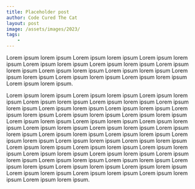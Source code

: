 ```yaml
---
title: Placeholder post
author: Code Cured The Cat
layout: post
image: /assets/images/2023/
tags:
    - 
---
```


Lorem ipsum lorem ipsum Lorem ipsum lorem ipsum Lorem ipsum lorem ipsum Lorem ipsum lorem ipsum Lorem ipsum lorem ipsum Lorem ipsum lorem ipsum Lorem ipsum lorem ipsum Lorem ipsum lorem ipsum Lorem ipsum lorem ipsum Lorem ipsum lorem ipsum Lorem ipsum lorem ipsum Lorem ipsum lorem ipsum.

Lorem ipsum lorem ipsum Lorem ipsum lorem ipsum Lorem ipsum lorem ipsum Lorem ipsum lorem ipsum Lorem ipsum lorem ipsum Lorem ipsum lorem ipsum Lorem ipsum lorem ipsum Lorem ipsum lorem ipsum Lorem ipsum lorem ipsum Lorem ipsum lorem ipsum Lorem ipsum lorem ipsum Lorem ipsum lorem ipsum Lorem ipsum lorem ipsum Lorem ipsum lorem ipsum Lorem ipsum lorem ipsum Lorem ipsum lorem ipsum Lorem ipsum lorem ipsum Lorem ipsum lorem ipsum Lorem ipsum lorem ipsum Lorem ipsum lorem ipsum Lorem ipsum lorem ipsum Lorem ipsum lorem ipsum Lorem ipsum lorem ipsum Lorem ipsum lorem ipsum Lorem ipsum lorem ipsum Lorem ipsum lorem ipsum Lorem ipsum lorem ipsum Lorem ipsum lorem ipsum Lorem ipsum lorem ipsum Lorem ipsum lorem ipsum Lorem ipsum lorem ipsum Lorem ipsum lorem ipsum Lorem ipsum lorem ipsum Lorem ipsum lorem ipsum Lorem ipsum lorem ipsum Lorem ipsum lorem ipsum Lorem ipsum lorem ipsum.